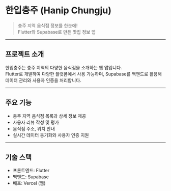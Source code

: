 # 한입충주 (Hanip Chungju)

> 충주 지역 음식점 정보를 한눈에!  
> Flutter와 Supabase로 만든 맛집 정보 앱

---

## 프로젝트 소개

한입충주는 충주 지역의 다양한 음식점을 소개하는 웹 앱입니다.  
Flutter로 개발하여 다양한 플랫폼에서 사용 가능하며, Supabase를 백엔드로 활용해 데이터 관리와 사용자 인증을 처리합니다.

---

## 주요 기능

- 충주 지역 음식점 목록과 상세 정보 제공  
- 사용자 리뷰 작성 및 평가  
- 음식점 주소, 위치 안내
- 실시간 데이터 동기화와 사용자 인증 지원

---

## 기술 스택

- 프론트엔드: Flutter  
- 백엔드: Supabase
- 배포: Vercel (웹)
